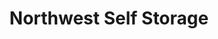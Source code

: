 ---
title: "Northwest Self Storage"
url: /portland/northwest-self-storage-northeast-erin-way/
shop: Mieten
---
